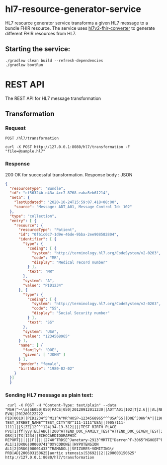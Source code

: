# hl7-resource-generator-service
HL7 resource generator service transforms a given HL7 message to a bundle FHIR resource. The service uses [hl7v2-fhir-converter]( https://github.com/LinuxForHealth/hl7v2-fhir-converter) to generate different FHIR resources from HL7.

## Starting the service:
```
./gradlew clean build --refresh-dependencies
./gradlew bootRun
```

# REST API

The REST API for HL7 message transformation

## Transformation

### Request

`POST /hl7/transformation`

    curl -X POST http://127.0.0.1:8080/hl7/transformation -F "file=@sample.hl7"

### Response
200 OK for successful transformation.
Response body : JSON
``` json
{
  "resourceType": "Bundle",
  "id": "cf56324b-e43a-4cc7-8768-eaba5eb61214",
  "meta": {
    "lastUpdated": "2020-10-24T15:59:07.418+08:00",
    "source": "Message: ADT_A01, Message Control Id: 102"
  },
  "type": "collection",
  "entry": [ {
    "resource": {
      "resourceType": "Patient",
      "id": "0f61c0c7-1d9e-46de-9bba-2ee908582804",
      "identifier": [ {
        "type": {
          "coding": [ {
            "system": "http://terminology.hl7.org/CodeSystem/v2-0203",
            "code": "MR",
            "display": "Medical record number"
          } ],
          "text": "MR"
        },
        "system": "A",
        "value": "PID1234"
      }, {
        "type": {
          "coding": [ {
            "system": "http://terminology.hl7.org/CodeSystem/v2-0203",
            "code": "SS",
            "display": "Social Security number"
          } ],
          "text": "SS"
        },
        "system": "USA",
        "value": "1234568965"
      } ],
      "name": [ {
        "family": "DOE",
        "given": [ "JOHN" ]
      } ],
      "gender": "female",
      "birthDate": "1980-02-02"
    }
  }]
  }
```
### Sending HL7 message as plain text:
```
 curl -X POST -H "Content-Type: text/plain" --data "MSH|^~\\&|SE050|050|PACS|050|20120912011230||ADT^A01|102|T|2.6|||AL|NE
EVN||201209122222
PID|0010||PID1234^5^M11^A^MR^HOSP~1234568965^^^USA^SS||DOE^JOHN^A^||19800202|F||W|111 TEST_STREET_NAME^^TEST_CITY^NY^111-1111^USA||(905)111-1111|||S|ZZ|12^^^124|34-13-312||||TEST_BIRTH_PLACE
PV1|1|ff|yyy|EL|ABC||200^ATTEND_DOC_FAMILY_TEST^ATTEND_DOC_GIVEN_TEST|201^REFER_DOC_FAMILY_TEST^REFER_DOC_GIVEN_TEST|202^CONSULTING_DOC_FAMILY_TEST^CONSULTING_DOC_GIVEN_TEST|MED|||||B6|E|272^ADMITTING_DOC_FAMILY_TEST^ADMITTING_DOC_GIVEN_TEST||48390|||||||||||||||||||||||||201409122200|
OBX|1|TX|1234||ECHOCARDIOGRAPHIC REPORT||||||F|||||2740^TRDSE^Janetary~2913^MRTTE^Darren^F~3065^MGHOBT^Paul^J~4723^LOTHDEW^Robert^L|\r
AL1|1|DRUG|00000741^OXYCODONE||HYPOTENSION
AL1|2|DRUG|00001433^TRAMADOL||SEIZURES~VOMITING\r
PRB|AD|200603150625|aortic stenosis|53692||2||200603150625"  http://127.0.0.1:8080/hl7/transformation

```
